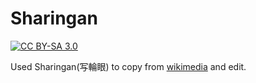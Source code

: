# Sharingan

[![CC BY-SA 3.0](https://img.shields.io/badge/license-CC--BY--SA--3.0-lightgrey)](https://creativecommons.org/licenses/by-sa/3.0/deed.en) 

Used Sharingan(写輪眼) to copy from [wikimedia](https://commons.wikimedia.org/wiki/File:Sharingan-evo-en.svg) and edit.  

